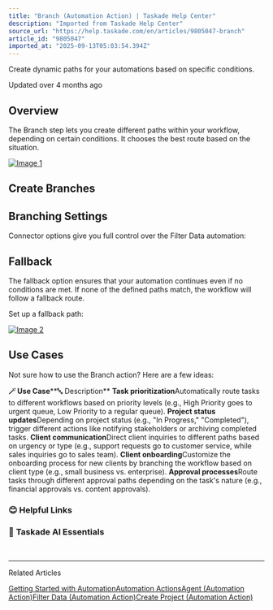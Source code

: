 ```yaml
---
title: "Branch (Automation Action) | Taskade Help Center"
description: "Imported from Taskade Help Center"
source_url: "https://help.taskade.com/en/articles/9805047-branch"
article_id: "9805047"
imported_at: "2025-09-13T05:03:54.394Z"
---
```


Create dynamic paths for your automations based on specific conditions.

Updated over 4 months ago

**Overview**
------------

The Branch step lets you create different paths within your workflow, depending on certain conditions. It chooses the best route based on the situation.

[![Image 1](../../.gitbook/assets/imported/branch-1.jpg)](https://downloads.intercomcdn.com/i/o/1164006052/7c1970867f5a699c7addb1f7/branch.jpg?expires=1757741400&signature=7dff53e028123df22be6ce03a495386ed5c14efd5554271b94cd5b21723d92b4&req=dSEhEsl%2Bm4FaW%2FMW1HO4zUa%2Fi%2FEI2h9aMRwFXxtZmikrqjEJVTCR0res0Lhg%0A2lfTbd2AC9Ak5gNHYmY%3D%0A)

Create Branches
---------------

Branching Settings
------------------

Connector options give you full control over the Filter Data automation:

Fallback
--------

The fallback option ensures that your automation continues even if no conditions are met. If none of the defined paths match, the workflow will follow a fallback route.

Set up a fallback path:

[![Image 2](../../.gitbook/assets/imported/branch-2.jpg)](https://downloads.intercomcdn.com/i/o/plyqw4hf/1409587835/6ae9606e956e10ccf5748017d603/fallback-branch.jpg?expires=1757741400&signature=35aaf077fc17f6176506ba85d8905268a1112c50b840c21057c0aa3beae9130c&req=dSQnH8x2molcXPMW1HO4zYq%2FFnKJIDb46jvlMgSUjkGIzrRa72WoCG2qUbZz%0APNnqBoNsU3alJHk3Dlo%3D%0A)

Use Cases
---------

Not sure how to use the Branch action? Here are a few ideas:

**🪄 Use Case****🔤 Description**
**Task prioritization**Automatically route tasks to different workflows based on priority levels (e.g., High Priority goes to urgent queue, Low Priority to a regular queue).
**Project status updates**Depending on project status (e.g., "In Progress," "Completed"), trigger different actions like notifying stakeholders or archiving completed tasks.
**Client communication**Direct client inquiries to different paths based on urgency or type (e.g., support requests go to customer service, while sales inquiries go to sales team).
**Client onboarding**Customize the onboarding process for new clients by branching the workflow based on client type (e.g., small business vs. enterprise).
**Approval processes**Route tasks through different approval paths depending on the task's nature (e.g., financial approvals vs. content approvals).
### **😊 Helpful Links**
### 🤖 **Taskade AI Essentials**

​

* * *

Related Articles

[Getting Started with Automation](https://help.taskade.com/en/articles/8958467-getting-started-with-automation)[Automation Actions](https://help.taskade.com/en/articles/8958470-automation-actions)[Agent (Automation Action)](https://help.taskade.com/en/articles/8958471-agent-automation-action)[Filter Data (Automation Action)](https://help.taskade.com/en/articles/9615031-filter-data-automation-action)[Create Project (Automation Action)](https://help.taskade.com/en/articles/9891168-create-project-automation-action)
